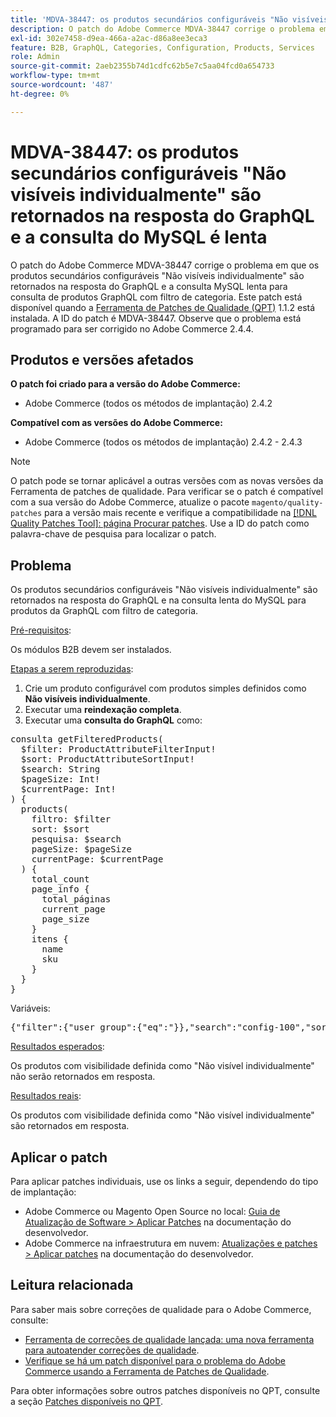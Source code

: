 ```yaml
---
title: 'MDVA-38447: os produtos secundários configuráveis "Não visíveis individualmente" são retornados na resposta do GraphQL e a consulta do MySQL é lenta'
description: O patch do Adobe Commerce MDVA-38447 corrige o problema em que os produtos secundários configuráveis "Não visíveis individualmente" são retornados na resposta do GraphQL e a consulta MySQL lenta para consulta de produtos GraphQL com filtro de categoria. Este patch está disponível quando a [Ferramenta de correções de qualidade (QPT)](/help/announcements/adobe-commerce-announcements/magento-quality-patches-released-new-tool-to-self-serve-quality-patches.md) 1.1.2 está instalada. A ID do patch é MDVA-38447. Observe que o problema está programado para ser corrigido no Adobe Commerce 2.4.4.
exl-id: 302e7458-d9ea-466a-a2ac-d86a8ee3eca3
feature: B2B, GraphQL, Categories, Configuration, Products, Services
role: Admin
source-git-commit: 2aeb2355b74d1cdfc62b5e7c5aa04fcd0a654733
workflow-type: tm+mt
source-wordcount: '487'
ht-degree: 0%

---
```


# MDVA-38447: os produtos secundários configuráveis &quot;Não visíveis individualmente&quot; são retornados na resposta do GraphQL e a consulta do MySQL é lenta

O patch do Adobe Commerce MDVA-38447 corrige o problema em que os produtos secundários configuráveis &quot;Não visíveis individualmente&quot; são retornados na resposta do GraphQL e a consulta MySQL lenta para consulta de produtos GraphQL com filtro de categoria. Este patch está disponível quando a [Ferramenta de Patches de Qualidade (QPT)](/help/announcements/adobe-commerce-announcements/magento-quality-patches-released-new-tool-to-self-serve-quality-patches.md) 1.1.2 está instalada. A ID do patch é MDVA-38447. Observe que o problema está programado para ser corrigido no Adobe Commerce 2.4.4.

## Produtos e versões afetados

**O patch foi criado para a versão do Adobe Commerce:**

* Adobe Commerce (todos os métodos de implantação) 2.4.2

**Compatível com as versões do Adobe Commerce:**

* Adobe Commerce (todos os métodos de implantação) 2.4.2 - 2.4.3

>[!NOTE]
>
>O patch pode se tornar aplicável a outras versões com as novas versões da Ferramenta de patches de qualidade. Para verificar se o patch é compatível com a sua versão do Adobe Commerce, atualize o pacote `magento/quality-patches` para a versão mais recente e verifique a compatibilidade na [[!DNL Quality Patches Tool]: página Procurar patches](https://experienceleague.adobe.com/tools/commerce-quality-patches/index.html). Use a ID do patch como palavra-chave de pesquisa para localizar o patch.

## Problema

Os produtos secundários configuráveis &quot;Não visíveis individualmente&quot; são retornados na resposta do GraphQL e na consulta lenta do MySQL para produtos da GraphQL com filtro de categoria.

<u>Pré-requisitos</u>:

Os módulos B2B devem ser instalados.

<u>Etapas a serem reproduzidas</u>:

1. Crie um produto configurável com produtos simples definidos como **Não visíveis individualmente**.
1. Executar uma **reindexação completa**.
1. Executar uma **consulta do GraphQL** como:

<pre>consulta getFilteredProducts(
  $filter: ProductAttributeFilterInput!
  $sort: ProductAttributeSortInput!
  $search: String
  $pageSize: Int!
  $currentPage: Int!
) {
  products(
    filtro: $filter
    sort: $sort
    pesquisa: $search
    pageSize: $pageSize
    currentPage: $currentPage
  ) {
    total_count
    page_info {
      total_páginas
      current_page
      page_size
    }
    itens {
      name
      sku
    }
  }
}</pre>

Variáveis:

<pre>{"filter":{"user_group":{"eq":"}},"search":"config-100","sort":{},"pageSize":200,"currentPage":1}
</pre>

<u>Resultados esperados</u>:

Os produtos com visibilidade definida como &quot;Não visível individualmente&quot; não serão retornados em resposta.

<u>Resultados reais</u>:

Os produtos com visibilidade definida como &quot;Não visível individualmente&quot; são retornados em resposta.

## Aplicar o patch

Para aplicar patches individuais, use os links a seguir, dependendo do tipo de implantação:

* Adobe Commerce ou Magento Open Source no local: [Guia de Atualização de Software > Aplicar Patches](https://experienceleague.adobe.com/en/docs/commerce-operations/tools/quality-patches-tool/usage) na documentação do desenvolvedor.
* Adobe Commerce na infraestrutura em nuvem: [Atualizações e patches > Aplicar patches](https://experienceleague.adobe.com/en/docs/commerce-cloud-service/user-guide/develop/upgrade/apply-patches) na documentação do desenvolvedor.

## Leitura relacionada

Para saber mais sobre correções de qualidade para o Adobe Commerce, consulte:

* [Ferramenta de correções de qualidade lançada: uma nova ferramenta para autoatender correções de qualidade](/help/announcements/adobe-commerce-announcements/magento-quality-patches-released-new-tool-to-self-serve-quality-patches.md).
* [Verifique se há um patch disponível para o problema do Adobe Commerce usando a Ferramenta de Patches de Qualidade](/help/support-tools/patches-available-in-qpt-tool/check-patch-for-magento-issue-with-magento-quality-patches.md).

Para obter informações sobre outros patches disponíveis no QPT, consulte a seção [Patches disponíveis no QPT](https://support.magento.com/hc/en-us/sections/360010506631-Patches-available-in-QPT-tool-).
